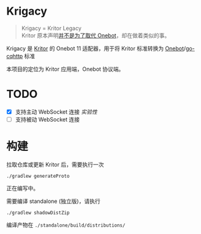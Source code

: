 # Krigacy

> Krigacy = Kritor Legacy  
> Kritor 原本声明[并不是为了取代 Onebot](https://github.com/KarinJS/kritor/commit/1ee33acec68922e58c9a4329b64de845ca390d32#diff-b335630551682c19a781afebcf4d07bf978fb1f8ac04c6bf87428ed5106870f5L23)，却在做着类似的事。

Krigacy 是 [Kritor](https://github.com/KarinJS/kritor) 的 Onebot 11 适配器，用于将 Kritor 标准转换为 [Onebot](https://11.onebot.dev)/[go-cqhttp](https://docs.go-cqhttp.org/api) 标准

本项目的定位为 Kritor 应用端，Onebot 协议端。

# TODO

+ [x] 支持主动 WebSocket 连接 *实验性*
+ [ ] 支持被动 WebSocket 连接

# 构建

拉取仓库或更新 Kritor 后，需要执行一次
```shell
./gradlew generateProto
```

正在编写中。

需要编译 standalone (独立版)，请执行
```shell
./gradlew shadowDistZip
```
编译产物在 `./standalone/build/distributions/`
